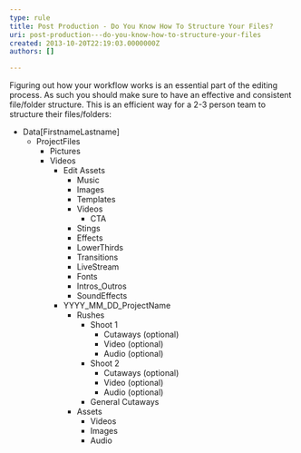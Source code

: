 ```yaml
---
type: rule
title: Post Production - Do You Know How To Structure Your Files?
uri: post-production---do-you-know-how-to-structure-your-files
created: 2013-10-20T22:19:03.0000000Z
authors: []

---
```


Figuring out how your workflow works is an essential part of the editing process. As such you should make sure to have an effective and consistent file/folder structure. 
This is an efficient way for a 2-3 person team to structure their files/folders:



- Data[FirstnameLastname]
    - ProjectFiles
        - Pictures
        - Videos
            - Edit Assets
                - Music
                - Images
                - Templates
                - Videos
                    - CTA
                - Stings
                - Effects
                - LowerThirds
                - Transitions
                - LiveStream
                - Fonts
                - Intros\_Outros
                - SoundEffects
            - YYYY\_MM\_DD\_ProjectName
                - Rushes
                    - Shoot 1
                        - Cutaways (optional)
                        - Video (optional)
                        - Audio (optional)
                    - Shoot 2
                        - Cutaways (optional)
                        - Video (optional)
                        - Audio (optional)
                    - General Cutaways
                - Assets
                    - Videos
                    - Images
                    - Audio
